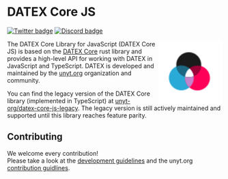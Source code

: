 # DATEX Core JS

[![Twitter badge][]][Twitter link] [![Discord badge][]][Discord link]

<img align="right" src="./assets/datex-logo-light.svg" height="150px">

The DATEX Core Library for JavaScript (DATEX Core JS) is based on the [DATEX Core](https://github.com/unyt-org/datex-core) rust library and provides a high-level API for working with DATEX in JavaScript and TypeScript.
DATEX is developed and maintained by the [unyt.org](https://unyt.org) organization and community.

You can find the legacy version of the DATEX Core library (implemented in TypeScript) at [unyt-org/datex-core-js-legacy](https://github.com/unyt-org/datex-core-js-legacy).
The legacy version is still actively maintained and supported until this library reaches feature parity.

## Contributing

We welcome every contribution!<br>
Please take a look at the [development guidelines](./DEVELOP.md) and the unyt.org [contribution guidlines](https://github.com/unyt-org/.github/blob/main/CONTRIBUTING.md).


[Twitter badge]: https://img.shields.io/twitter/follow/unytorg.svg?style=social&label=Follow
[Twitter link]: https://twitter.com/intent/follow?screen_name=unytorg
[Discord badge]: https://img.shields.io/discord/928247036770390016?logo=discord&style=social
[Discord link]: https://unyt.org/discord